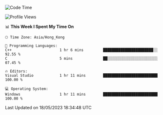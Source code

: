 <!--START_SECTION:waka-->
![Code Time](http://img.shields.io/badge/Code%20Time-58%20hrs%2018%20mins-blue)

![Profile Views](http://img.shields.io/badge/Profile%20Views-0-blue)

📊 **This Week I Spent My Time On** 

```text
🕑︎ Time Zone: Asia/Hong_Kong

💬 Programming Languages: 
C++                      1 hr 6 mins         ███████████████████████░░   92.55 % 
C                        5 mins              ██░░░░░░░░░░░░░░░░░░░░░░░   07.45 % 

🔥 Editors: 
Visual Studio            1 hr 11 mins        █████████████████████████   100.00 % 

💻 Operating System: 
Windows                  1 hr 11 mins        █████████████████████████   100.00 % 
```


 Last Updated on 18/05/2023 18:34:48 UTC
<!--END_SECTION:waka-->
